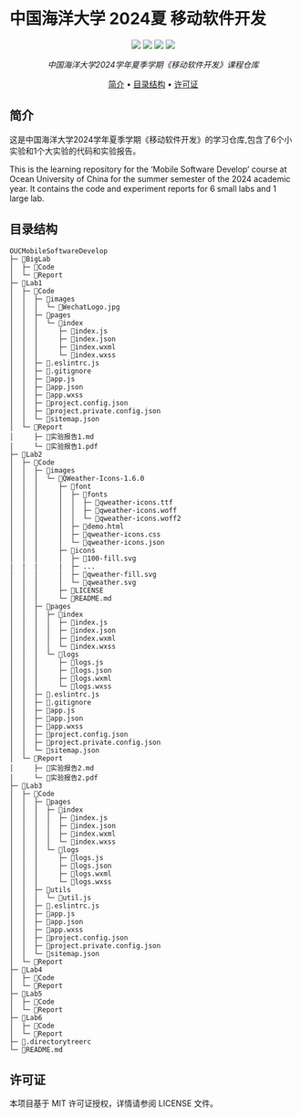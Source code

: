 # 中国海洋大学 2024夏 移动软件开发

<p align="center">
    <img src="https://img.shields.io/badge/license-MIT-yellow">
    <img src="https://img.shields.io/badge/language-wxml-red">
    <img src="https://img.shields.io/badge/language-wxss-brightgreen">
    <img src="https://img.shields.io/badge/language-javascript-blue">
</p>

<p align="center">
  <i >中国海洋大学2024学年夏季学期《移动软件开发》课程仓库</i>
</p>

<p align="center">
  <a href="#简介">简介</a> •
  <a href="#目录结构">目录结构</a> •
  <a href="#许可证">许可证</a>
</p>

## 简介

这是中国海洋大学2024学年夏季学期《移动软件开发》的学习仓库,包含了6个小实验和1个大实验的代码和实验报告。

This is the learning repository for the ‘Mobile Software Develop’ course at Ocean University of China for the summer semester of the 2024 academic year. It contains the code and experiment reports for 6 small labs and 1 large lab.


## 目录结构
```
OUCMobileSoftwareDevelop
├─ 📁BigLab
│  ├─ 📁Code
│  └─ 📁Report
├─ 📁Lab1
│  ├─ 📁Code
│  │  ├─ 📁images
│  │  │  └─ 📄WechatLogo.jpg
│  │  ├─ 📁pages
│  │  │  └─ 📁index
│  │  │     ├─ 📄index.js
│  │  │     ├─ 📄index.json
│  │  │     ├─ 📄index.wxml
│  │  │     └─ 📄index.wxss
│  │  ├─ 📄.eslintrc.js
│  │  ├─ 📄.gitignore
│  │  ├─ 📄app.js
│  │  ├─ 📄app.json
│  │  ├─ 📄app.wxss
│  │  ├─ 📄project.config.json
│  │  ├─ 📄project.private.config.json
│  │  └─ 📄sitemap.json
│  └─ 📁Report
│     ├─ 📄实验报告1.md
│     └─ 📄实验报告1.pdf
├─ 📁Lab2
│  ├─ 📁Code
│  │  ├─ 📁images
│  │  │  └─ 📁QWeather-Icons-1.6.0
│  │  │     ├─ 📁font
│  │  │     │  ├─ 📁fonts
│  │  │     │  │  ├─ 📄qweather-icons.ttf
│  │  │     │  │  ├─ 📄qweather-icons.woff
│  │  │     │  │  └─ 📄qweather-icons.woff2
│  │  │     │  ├─ 📄demo.html
│  │  │     │  ├─ 📄qweather-icons.css
│  │  │     │  └─ 📄qweather-icons.json
│  │  │     ├─ 📁icons
│  │  │     │  ├─ 📄100-fill.svg
|  |  |     |  ├─ ...
│  │  │     │  ├─ 📄qweather-fill.svg
│  │  │     │  └─ 📄qweather.svg
│  │  │     ├─ 📄LICENSE
│  │  │     └─ 📄README.md
│  │  ├─ 📁pages
│  │  │  ├─ 📁index
│  │  │  │  ├─ 📄index.js
│  │  │  │  ├─ 📄index.json
│  │  │  │  ├─ 📄index.wxml
│  │  │  │  └─ 📄index.wxss
│  │  │  └─ 📁logs
│  │  │     ├─ 📄logs.js
│  │  │     ├─ 📄logs.json
│  │  │     ├─ 📄logs.wxml
│  │  │     └─ 📄logs.wxss
│  │  ├─ 📄.eslintrc.js
│  │  ├─ 📄.gitignore
│  │  ├─ 📄app.js
│  │  ├─ 📄app.json
│  │  ├─ 📄app.wxss
│  │  ├─ 📄project.config.json
│  │  ├─ 📄project.private.config.json
│  │  └─ 📄sitemap.json
│  └─ 📁Report
│     ├─ 📄实验报告2.md
│     └─ 📄实验报告2.pdf
├─ 📁Lab3
│  ├─ 📁Code
│  │  ├─ 📁pages
│  │  │  ├─ 📁index
│  │  │  │  ├─ 📄index.js
│  │  │  │  ├─ 📄index.json
│  │  │  │  ├─ 📄index.wxml
│  │  │  │  └─ 📄index.wxss
│  │  │  └─ 📁logs
│  │  │     ├─ 📄logs.js
│  │  │     ├─ 📄logs.json
│  │  │     ├─ 📄logs.wxml
│  │  │     └─ 📄logs.wxss
│  │  ├─ 📁utils
│  │  │  └─ 📄util.js
│  │  ├─ 📄.eslintrc.js
│  │  ├─ 📄app.js
│  │  ├─ 📄app.json
│  │  ├─ 📄app.wxss
│  │  ├─ 📄project.config.json
│  │  ├─ 📄project.private.config.json
│  │  └─ 📄sitemap.json
│  └─ 📁Report
├─ 📁Lab4
│  ├─ 📁Code
│  └─ 📁Report
├─ 📁Lab5
│  ├─ 📁Code
│  └─ 📁Report
├─ 📁Lab6
│  ├─ 📁Code
│  └─ 📁Report
├─ 📄.directorytreerc
└─ 📄README.md
```


## 许可证

本项目基于 MIT 许可证授权，详情请参阅 LICENSE 文件。
